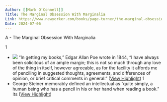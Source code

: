 ```yaml
---
Author: [[Mark O’Connell]]
Title: The Marginal Obsession With Marginalia
Link: https://www.newyorker.com/books/page-turner/the-marginal-obsession-with-marginalia
Date: 2024-07-06
---
```

A - The Marginal Obsession With Marginalia

1
- ![](https://media.newyorker.com/photos/590953df019dfc3494e9e58d/master/w_2560%2Cc_limit/marginalia-wallace.jpg)
  “In getting my books,” Edgar Allan Poe wrote in 1844, “I have always been solicitous of an ample margin; this is not so much through any love of the thing in itself, however agreeable, as for the facility it affords me of penciling in suggested thoughts, agreements, and differences of opinion, or brief critical comments in general.” ([View Highlight](https://read.readwise.io/read/01hazjkwvewtzdska1sakmgfxq))
1
- George Steiner memorably defined an intellectual as “quite simply, a human being who has a pencil in his or her hand when reading a book.” Its ([View Highlight](https://read.readwise.io/read/01hazjmdkwdr5sp3gxkk85tak8))
